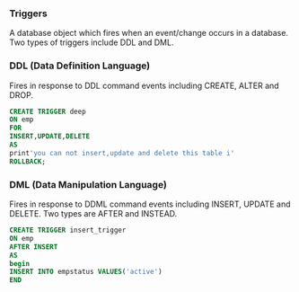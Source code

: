 ### Triggers
A database object which fires when an event/change occurs in a database. Two types of triggers include DDL and DML.

### DDL (Data Definition Language)
Fires in response to DDL command events including CREATE, ALTER and DROP.

```sql
CREATE TRIGGER deep
ON emp
FOR
INSERT,UPDATE,DELETE
AS
print'you can not insert,update and delete this table i'
ROLLBACK;
```

### DML (Data Manipulation Language)
Fires in response to DDML command events including INSERT, UPDATE and DELETE. Two types are AFTER and INSTEAD.

```sql
CREATE TRIGGER insert_trigger
ON emp
AFTER INSERT
AS
begin
INSERT INTO empstatus VALUES('active')
END
```
